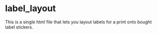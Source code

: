 # label_layout
This is a single html file that lets you layout labels for a print onto bought label stickers.
